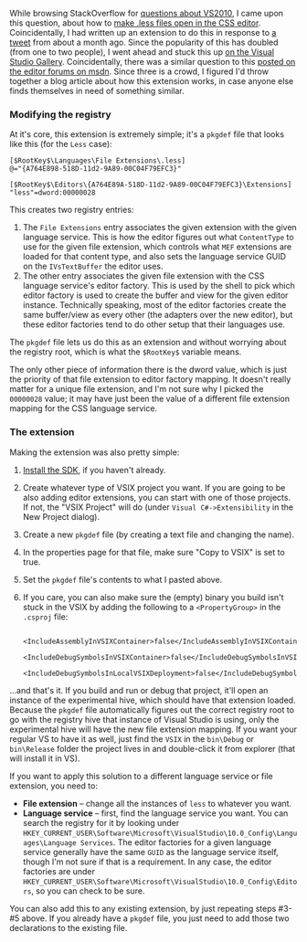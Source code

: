 <!-- CSS is Less -->

While browsing StackOverflow for [questions about VS2010][vs2010-so], I came upon this question, about how to [make .less files open in the CSS editor][less-so].  Coincidentally, I had written up an extension to do this in response to [a tweet][less-tweet] from about a month ago.  Since the popularity of this has doubled (from one to two people), I went ahead and stuck this up [on the Visual Studio Gallery][less-vsgallery].  Coincidentally, there was a similar question to this [posted on the editor forums on msdn][html-forums].  Since three is a crowd, I figured I'd throw together a blog article about how this extension works, in case anyone else finds themselves in need of something similar.

### Modifying the registry

At it's core, this extension is extremely simple; it's a `pkgdef` file that looks like this (for the `Less` case):

    [$RootKey$\Languages\File Extensions\.less]
    @="{A764E898-518D-11d2-9A89-00C04F79EFC3}"
    
    [$RootKey$\Editors\{A764E89A-518D-11d2-9A89-00C04F79EFC3}\Extensions]
    "less"=dword:00000028

This creates two registry entries:

1. The `File Extensions` entry associates the given extension with the given language service.  This is how the editor figures out what `ContentType` to use for the given file extension, which controls what `MEF` extensions are loaded for that content type, and also sets the language service GUID on the `IVsTextBuffer` the editor uses.
1. The other entry associates the given file extension with the CSS language service's editor factory.  This is used by the shell to pick which editor factory is used to create the buffer and view for the given editor instance.  Technically speaking, most of the editor factories create the same buffer/view as every other (the adapters over the new editor), but these editor factories tend to do other setup that their languages use.

The `pkgdef` file lets us do this as an extension and without worrying about the registry root, which is what the `$RootKey$` variable means.

The only other piece of information there is the dword value, which is just the priority of that file extension to editor factory mapping.  It doesn't really matter for a unique file extension, and I'm not sure why I picked the `00000028` value; it may have just been the value of a different file extension mapping for the CSS language service.

### The extension

Making the extension was also pretty simple:

1. [Install the SDK][sdk], if you haven't already.
1. Create whatever type of VSIX project you want.  If you are going to be also adding editor extensions, you can start with one of those projects.  If not, the "VSIX Project" will do (under `Visual C#->Extensibility` in the New Project dialog).
1. Create a new `pkgdef` file (by creating a text file and changing the name).
1. In the properties page for that file, make sure "Copy to VSIX" is set to true.
1. Set the `pkgdef` file's contents to what I pasted above.
1. If you care, you can also make sure the (empty) binary you build isn't stuck in the VSIX by adding the following to a `<PropertyGroup>` in the `.csproj` file:

        <IncludeAssemblyInVSIXContainer>false</IncludeAssemblyInVSIXContainer>`
        <IncludeDebugSymbolsInVSIXContainer>false</IncludeDebugSymbolsInVSIXContainer>
        <IncludeDebugSymbolsInLocalVSIXDeployment>false</IncludeDebugSymbolsInLocalVSIXDeployment>

...and that's it.  If you build and run or debug that project, it'll open an instance of the experimental hive, which should have that extension loaded.  Because the `pkgdef` file automatically figures out the correct registry root to go with the registry hive that instance of Visual Studio is using, only the experimental hive will have the new file extension mapping.  If you want your regular VS to have it as well, just find the `VSIX` in the `bin\Debug` or `bin\Release` folder the project lives in and double-click it from explorer (that will install it in VS).

If you want to apply this solution to a different language service or file extension, you need to:

* **File extension** &ndash; change all the instances of `less` to whatever you want.
* **Language service** &ndash; first, find the language service you want. You can search the registry for it by looking under `HKEY_CURRENT_USER\Software\Microsoft\VisualStudio\10.0_Config\Languages\Language Services`.  The editor factories for a given language service generally have the same `GUID` as the language service itself, though I'm not sure if that is a requirement.  In any case, the editor factories are under `HKEY_CURRENT_USER\Software\Microsoft\VisualStudio\10.0_Config\Editors`, so you can check to be sure.

You can also add this to any existing extension, by just repeating steps #3-#5 above.  If you already have a `pkgdef` file, you just need to add those two declarations to the existing file.

 [sdk]:http://www.microsoft.com/downloads/details.aspx?FamilyID=4659f71d-4e58-4dcd-b755-127539e21147&displaylang=en
 [html-forums]:http://social.msdn.microsoft.com/Forums/en-US/vsxprerelease/thread/c14a0d9a-3645-41be-b0d3-d4684b99386f
 [less-vsgallery]:http://visualstudiogallery.msdn.microsoft.com/en-us/dd5635b0-3c70-484f-abcb-cbdcabaa9923
 [less-tweet]:http://twitter.com/kieronlanning/status/8636125099
 [vs2010-so]:http://stackoverflow.com/questions/tagged/visual-studio-2010
 [less-so]:http://stackoverflow.com/questions/2346243/open-a-file-in-visual-studios-css-source-editor